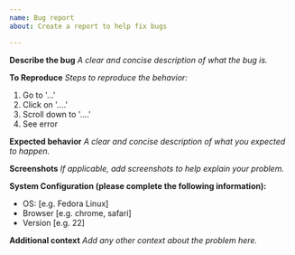 ```yaml
---
name: Bug report
about: Create a report to help fix bugs

---
```


**Describe the bug**
_A clear and concise description of what the bug is._

**To Reproduce**
_Steps to reproduce the behavior:_
1. Go to '...'
2. Click on '....'
3. Scroll down to '....'
4. See error

**Expected behavior**
_A clear and concise description of what you expected to happen._

**Screenshots**
_If applicable, add screenshots to help explain your problem._

**System Configuration (please complete the following information):**
 - OS: [e.g. Fedora Linux]
 - Browser [e.g. chrome, safari]
 - Version [e.g. 22]

**Additional context**
_Add any other context about the problem here._
